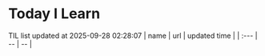 # Today I Learn 
TIL list updated at 2025-09-28 02:28:07
| name | url | updated time |
| :--- | -- | -- |
